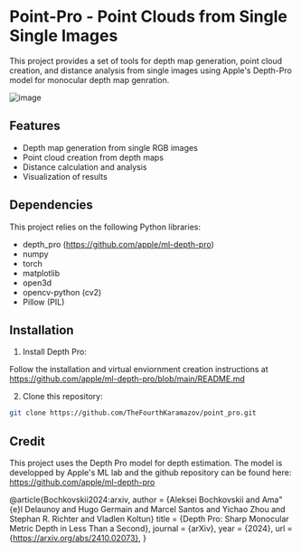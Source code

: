 # Point-Pro - Point Clouds from Single Single Images

This project provides a set of tools for depth map generation, point cloud creation, and distance analysis from single images using Apple's Depth-Pro model for monocular depth map genration.

![image](https://github.com/user-attachments/assets/1ea2b7a8-f3cb-405c-9bd4-f82b8e223834)


## Features

- Depth map generation from single RGB images
- Point cloud creation from depth maps
- Distance calculation and analysis
- Visualization of results

## Dependencies

This project relies on the following Python libraries:

- depth_pro (https://github.com/apple/ml-depth-pro)
- numpy
- torch
- matplotlib
- open3d
- opencv-python (cv2)
- Pillow (PIL)

## Installation

1. Install Depth Pro:

Follow the installation and virtual enviornment creation instructions at https://github.com/apple/ml-depth-pro/blob/main/README.md

2. Clone this repository:

```bash 
git clone https://github.com/TheFourthKaramazov/point_pro.git
```

## Credit

This project uses the Depth Pro model for depth estimation. The model is developped by Apple's ML lab and the github repository can be found here:
https://github.com/apple/ml-depth-pro


@article{Bochkovskii2024:arxiv,
  author     = {Aleksei Bochkovskii and Ama\"{e}l Delaunoy and Hugo Germain and Marcel Santos and
               Yichao Zhou and Stephan R. Richter and Vladlen Koltun}
  title      = {Depth Pro: Sharp Monocular Metric Depth in Less Than a Second},
  journal    = {arXiv},
  year       = {2024},
  url        = {https://arxiv.org/abs/2410.02073},
}
